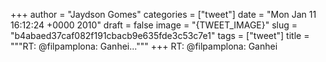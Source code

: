
+++
author = "Jaydson Gomes"
categories = ["tweet"]
date = "Mon Jan 11 16:12:24 +0000 2010"
draft = false
image = "{TWEET_IMAGE}"
slug = "b4abaed37caf082f191cbacb9e635fde3c53c7e1"
tags = ["tweet"]
title = """RT: @filpamplona: Ganhei..."""
+++
RT: @filpamplona: Ganhei
